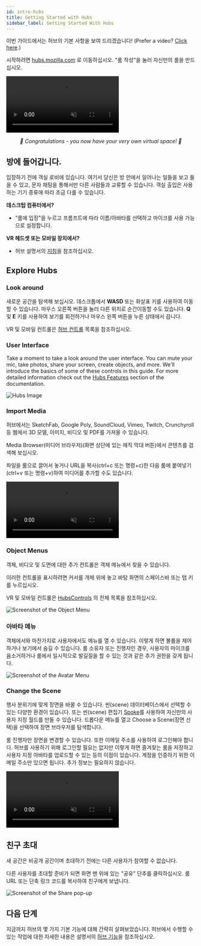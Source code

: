 ```yaml
---
id: intro-hubs
title: Getting Started with Hubs
sidebar_label: Getting Started With Hubs 
---
```



이번 가이드에서는 허브의 기본 사항을 보여 드리겠습니다! (Prefer a video? [Click here](https://www.youtube.com/watch?v=5QnOsyyebEQ).)

시작하려면 [hubs.mozilla.com](https://hubs.mozilla.com/) 로 이동하십시오. "룸 작성"을 눌러 자신만의 룸을 만드십시오.

<video autoplay loop muted controls >
  <source src="img/create-a-room.mp4" type="video/mp4">
  <img src="img/intro-hubs-enter-room-min.jpeg" alt="Screenshot of how to enter a Hubs room">
  Your browser does not support HTML5 video.
</video>

 <p style="text-align: center; font-style:italic;">🎉 Congratulations - you now have your very own virtual space! 🎉<p>

## 방에 들어갑니다.

입장하기 전에 객실 로비에 있습니다. 여기서 당신은 방 안에서 일어나는 일들을 보고 들을 수 있고, 문자 채팅을 통해서만 다른 사람들과 교류할 수 있습니다. 객실 출입은 사용하는 기기 종류에 따라 조금 다를 수 있습니다.

**데스크탑 컴퓨터에서?**

* "룸에 입장"을 누르고 프롬프트에 따라 이름/아바타를 선택하고 마이크를 사용 가능으로 설정합니다.

**VR 헤드셋 또는 모바일 장치에서?**

* 허브 설명서의 [지침](.hubs-create-join-rooms.html#entry-the-room)을 참조하십시오.

## Explore Hubs

### Look around

새로운 공간을 탐색해 보십시오. 데스크톱에서 **WASD** 또는 화살표 키를 사용하여 이동할 수 있습니다. 마우스 오른쪽 버튼을 눌러 다른 위치로 순간이동할 수도 있습니다. **Q** 및 **E** 키를 사용하여 보기를 회전하거나 마우스 왼쪽 버튼을 누른 상태에서 끕니다.

VR 및 모바일 컨트롤은 [허브 컨트롤](hubs-controls.html) 목록을 참조하십시오.
### User Interface

Take a moment to take a look around the user interface. You can mute your mic, take photos, share your screen, create objects, and more. We'll introduce the basics of some of these controls in this guide. For more detailed information check out the [Hubs Features](hubs-features.html) section of the documentation.

![Hubs Image](img/hubs-user-interface.png)

### Import Media

허브에서는 SketchFab, Google Poly, SoundCloud, Vimeo, Twitch, Crunchyroll 등 웹에서 3D 모델, 이미지, 비디오 및 PDF를 가져올 수 있습니다.

Media Browser(미디어 브라우저)(화면 상단에 있는 매직 막대 버튼)에서 콘텐츠를 검색해 보십시오.

파일을 룸으로 끌어서 놓거나 URL을 복사(ctrl+c 또는 명령+c)한 다음 룸에 붙여넣기(ctrl+v 또는 명령+v)하여 미디어를 추가할 수도 있습니다.

<video autoplay loop muted controls >
  <source src="img/object-creation.mp4" type="video/mp4">
  Your browser does not support HTML5 video.
</video>

### Object Menus

객체, 비디오 및 도면에 대한 추가 컨트롤은 객체 메뉴에서 찾을 수 있습니다.

이러한 컨트롤을 표시하려면 커서를 개체 위에 놓고 바탕 화면의 스페이스바 또는 탭 키를 누르십시오.

VR 및 모바일 컨트롤은 [HubsControls](hubs-controls.html) 의 전체 목록을 참조하십시오.

![Screenshot of the Object Menu](img/intro-hubs-object-menu-min.jpeg)

### 아바타 메뉴
객체에서와 마찬가지로 사용자에서도 메뉴를 열 수 있습니다. 이렇게 하면 볼륨을 제어하거나 보기에서 숨길 수 있습니다.
룸 소유자 또는 진행자인 경우, 사용자의 마이크를 음소거하거나 룸에서 일시적으로 발길질을 할 수 있는 것과 같은 추가 권한을 갖게 됩니다.

![Screenshot of the Avatar Menu](img/intro-hubs-avatar-menu-min.jpeg)

### Change the Scene

행사 분위기에 맞게 장면을 바꿀 수 있습니다. 씬(scene) 데이터베이스에서 선택할 수 있는 다양한 환경이 있습니다. 또는 씬(scene) 편집기 [Spoke](intro-spoke.html)를 사용하여 자신만의 사용자 지정 월드를 만들 수 있습니다. 드롭다운 메뉴를 열고 Choose a Scene(장면 선택)을 선택하여 장면 브라우저를 탐색합니다.

룸 진행자만 장면을 변경할 수 있습니다. 또한 이메일 주소를 사용하여 로그인해야 합니다. 허브를 사용하기 위해 로그인할 필요는 없지만 이렇게 하면 즐겨찾는 룸을 저장하고 사용자 지정 아바타를 업로드할 수 있는 등의 이점이 있습니다. 계정을 인증하기 위한 이메일 주소만 있으면 됩니다. 추가 정보는 필요하지 않습니다.

<video autoplay loop muted controls >
  <source src="img/change-the-scene.mp4" type="video/mp4">
  <img src="img/intro-hubs-scene-browser-min.jpeg" alt="Screenshot of the Scene Browser">
  Your browser does not support HTML5 video.
</video>

## 친구 초대

새 공간은 비공개 공간이며 초대하기 전에는 다른 사용자가 참여할 수 없습니다.

다른 사용자를 초대할 준비가 되면 화면 맨 위에 있는 "공유" 단추를 클릭하십시오. 룸 URL 또는 단축 링크 코드를 복사하여 친구에게 보냅니다.

![Screenshot of the Share pop-up](img/hubs-invite-dialogue.PNG)

## 다음 단계
지금까지 허브의 몇 가지 기본 기능에 대해 간략히 살펴보았습니다. 허브에서 수행할 수 있는 작업에 대한 자세한 내용은 설명서의 [허브 기능](hubs-features.html)을 참조하십시오.

